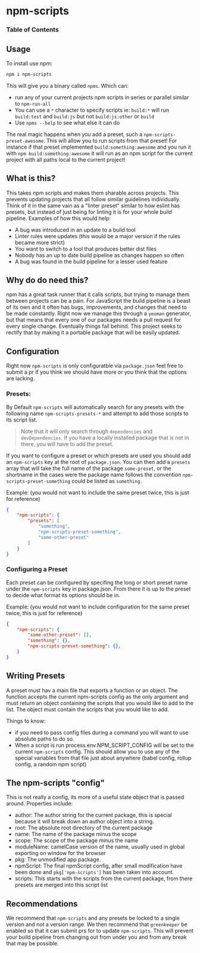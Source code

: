 # npm-scripts

### Table of Contents

## Usage
To install use npm:

```bash
npm i npm-scripts
```

This will give you a binary called `npms`. Which can:

* run any of your current projects npm scripts in series or parallel similar to `npm-run-all`
* You can use a `*` character to specify scripts ie: `build:*` will run `build:test` and `build:js` but not `build:js:other` or `build`
* Use `npms --help` to see what else it can do

The real magic happens when you add a preset, such a `npm-scripts-preset-awesome`. This will allow you to run scripts from that preset! For instance if that preset implemented
`build:something:awesome` and you run it with `npm build:something:awesome` it will run as an npm script for the current project with all paths local to the current project!

## What is this?
This takes npm scripts and makes them sharable across projects. This prevents updating projects that all follow similar guidelines individually. Think of it in the same vain as a "linter preset" similar to how eslint has presets, but instead of just being for linting it is for your whole build pipeline. Examples of how this would help:

* A bug was introduced in an update to a build tool
* Linter rules were updates (this would be a major version if the rules became more strict)
* You want to switch to a tool that produces better dist files
* Nobody has an up to date build pipeline as changes happen so often
* A bug was found in the build pipeline for a lesser used feature

## Why do do need this?
npm has a great task runner that it calls scripts, but trying to manage them between projects can be a pain. For JavaScript the build pipeline is a beast of its own and it often has bugs, improvements, and changes that need to be made constantly. Right now we manage this through a `yeoman` generator, but that means that every one of our packages needs a pull request for every single change. Eventually things fall behind. This project seeks to rectify that by making it a portable package that will be easily updated.

## Configuration
Right now `npm-scripts` is only configuratble via `package.json` feel free to submit a pr if you think we should have more or you think that the options are lacking.

### Presets:
By Default `npm-scripts` will automatically search for any presets with the following name `npm-scripts-presets-*` and attempt to add those scripts to its script list.

> Note that it will only search through `dependencies` and `devDependencies`. If you have a locally installed package that is not in there, you will have to add the preset.

If you want to configure a preset or which presets are used you should add an `npm-scripts` key at the root of `package.json`. You can then add a `presets` array that will take the full name of the package `some-preset`, or the shortname in the cases were the package name follows the convention `npm-scripts-preset-something` could be listed as `something`.

Example: (you would not want to include the same preset twice, this is just for reference)
```json
{
	"npm-scripts": {
		"presets": [
			"something",
			"npm-scripts-preset-something",
			"some-other-preset"
		]
	}
}
```

### Configuring a Preset
Each preset can be configured by specifing the long or short preset name under the `npm-scripts` key in package.json. From there it is up to the preset to decide what format its options should be in.

Example: (you would not want to include configuration for the same preset twice, this is just for reference)
```json
{
	"npm-scripts": {
		"some-other-preset": [],
		"something": {},
		"npm-scripts-preset-something": {},
	}
}
```

## Writing Presets
A preset must hav a main file that exports a function or an object. The function accepts the current npm-scripts config as the only argument and must return an object containing the scripts that you would like to add to the list. The object must contain the scripts that you would like to add.

Things to know:
* if you need to pass config files during a command you will want to use absolute paths to do so.
* When a script is run process.env.NPM_SCRIPT_CONFIG will be set to the current `npm-scripts` config. This should allow you to use any of the special variables from that file just about anywhere (babel config, rollup config, a random npm script)

## The npm-scripts "config"
This is not really a config, its more of a useful state object that is passed around. Properties include:

* author: The author string for the current package, this is special because it will break down an author object into a string.
* root: The absolute root directory of the current package
* name: The name of the package minus the scope
* scope: The scope of the package minus the name
* moduleName: camelCase version of the name, usually used in global exporting on window for the browser
* pkg: The unmodified app package.
* npmScript: The final npmScript config, after small modification have been done and `pkg['npm-scripts']` has been taken into account.
* scripts: This starts with the scripts from the current package, from there presets are merged into this script list

## Recommendations
We recommend that `npm-scripts` and any presets be locked to a single version and not a version range. We then recommend that `greenkeeper` be enabled so that it can submit prs for to update `npm-scripts`. This will prevent your build pipeline from changing out from under you and from any break that may be possible.
